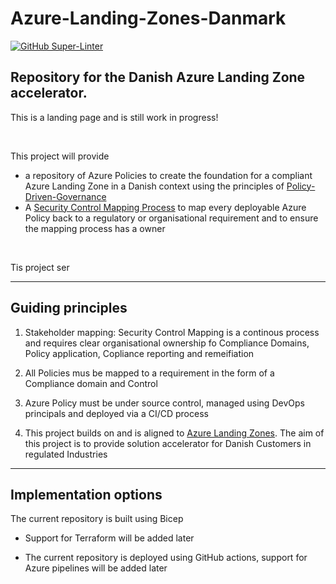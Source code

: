 # Azure-Landing-Zones-Danmark

[![GitHub Super-Linter](https://github.com/Azure-Landing-Zones-Danmark/Azure-Landing-Zones-Danmark/actions/workflows/linter.yml/badge.svg)](https://github.com/marketplace/actions/super-linter)

## Repository for the Danish Azure Landing Zone accelerator. 

This is a landing page and is still work in progress!

&nbsp;
&nbsp;

This project will provide 
- a repository of Azure Policies to create the foundation for a compliant Azure Landing Zone in a Danish context using the principles of [Policy-Driven-Governance](https://learn.microsoft.com/en-gb/azure/cloud-adoption-framework/ready/landing-zone/design-principles#policy-driven-governance)  
- A [Security Control Mapping Process](docs/SecurityControlMapping.md) to map every deployable Azure Policy back to a regulatory or organisational requirement and to ensure the mapping process has a owner

&nbsp;
&nbsp;

Tis project ser

---

## Guiding principles

1. Stakeholder mapping: Security Control Mapping is a continous process and requires clear organisational ownership fo Compliance Domains, Policy application, Copliance reporting and remeifiation 

2. All Policies mus be mapped to a requirement in the form of a Compliance domain and Control

3. Azure Policy must be under source control, managed using DevOps principals and deployed via a CI/CD process 

4. This project builds on and is aligned to [Azure Landing Zones](https://github.com/Azure/Enterprise-Scale). The aim of this project is to provide solution accelerator for Danish Customers in regulated Industries 

 ---

## Implementation options 

The current repository is built using Bicep 

- Support for Terraform will be added later 

- The current repository is deployed using GitHub actions, support for Azure pipelines will be added later 

 